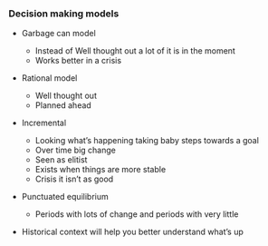 ### Decision making models

- Garbage can model
  - Instead of Well thought out a lot of it is in the moment
  - Works better in a crisis

- Rational model
  - Well thought out
  - Planned ahead

- Incremental
  - Looking what’s happening taking baby steps towards a goal
  - Over time big change
  - Seen as elitist
  - Exists when things are more stable
  - Crisis it isn’t as good

- Punctuated equilibrium
  - Periods with lots of change and periods with very little

- Historical context will help you better understand what’s up

